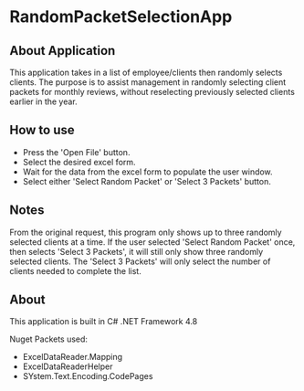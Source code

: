 # RandomPacketSelectionApp

## About Application

This application takes in a list of employee/clients then randomly selects clients. The purpose is to assist management in randomly selecting client packets for monthly reviews, without reselecting previously selected clients earlier in the year.

## How to use

- Press the 'Open File' button.
- Select the desired excel form.
- Wait for the data from the excel form to populate the user window.
- Select either 'Select Random Packet' or 'Select 3 Packets' button.

## Notes

From the original request, this program only shows up to three randomly selected clients at a time. If the user selected 'Select Random Packet' once, then selects 'Select 3 Packets', it will still only show three randomly selected clients. The 'Select 3 Packets' will only select the number of clients needed to complete the list.

## About

This application is built in C# .NET Framework 4.8

Nuget Packets used:

- ExcelDataReader.Mapping
- ExcelDataReaderHelper
- SYstem.Text.Encoding.CodePages
